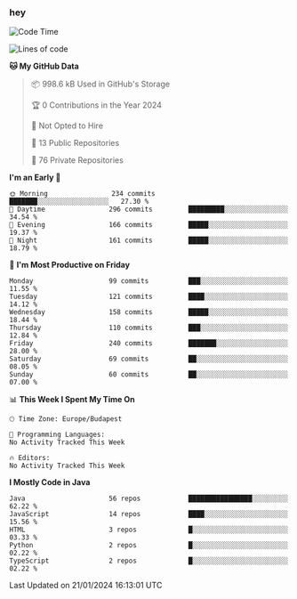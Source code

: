 ### hey

<!--START_SECTION:waka-->
![Code Time](http://img.shields.io/badge/Code%20Time-974%20hrs%201%20min-blue)

![Lines of code](https://img.shields.io/badge/From%20Hello%20World%20I%27ve%20Written-1.0%20million%20lines%20of%20code-blue)

**🐱 My GitHub Data** 

> 📦 998.6 kB Used in GitHub's Storage 
 > 
> 🏆 0 Contributions in the Year 2024
 > 
> 🚫 Not Opted to Hire
 > 
> 📜 13 Public Repositories 
 > 
> 🔑 76 Private Repositories 
 > 
**I'm an Early 🐤** 

```text
🌞 Morning                234 commits         ███████░░░░░░░░░░░░░░░░░░   27.30 % 
🌆 Daytime                296 commits         █████████░░░░░░░░░░░░░░░░   34.54 % 
🌃 Evening                166 commits         █████░░░░░░░░░░░░░░░░░░░░   19.37 % 
🌙 Night                  161 commits         █████░░░░░░░░░░░░░░░░░░░░   18.79 % 
```
📅 **I'm Most Productive on Friday** 

```text
Monday                   99 commits          ███░░░░░░░░░░░░░░░░░░░░░░   11.55 % 
Tuesday                  121 commits         ████░░░░░░░░░░░░░░░░░░░░░   14.12 % 
Wednesday                158 commits         █████░░░░░░░░░░░░░░░░░░░░   18.44 % 
Thursday                 110 commits         ███░░░░░░░░░░░░░░░░░░░░░░   12.84 % 
Friday                   240 commits         ███████░░░░░░░░░░░░░░░░░░   28.00 % 
Saturday                 69 commits          ██░░░░░░░░░░░░░░░░░░░░░░░   08.05 % 
Sunday                   60 commits          ██░░░░░░░░░░░░░░░░░░░░░░░   07.00 % 
```


📊 **This Week I Spent My Time On** 

```text
🕑︎ Time Zone: Europe/Budapest

💬 Programming Languages: 
No Activity Tracked This Week

🔥 Editors: 
No Activity Tracked This Week
```

**I Mostly Code in Java** 

```text
Java                     56 repos            ████████████████░░░░░░░░░   62.22 % 
JavaScript               14 repos            ████░░░░░░░░░░░░░░░░░░░░░   15.56 % 
HTML                     3 repos             █░░░░░░░░░░░░░░░░░░░░░░░░   03.33 % 
Python                   2 repos             █░░░░░░░░░░░░░░░░░░░░░░░░   02.22 % 
TypeScript               2 repos             █░░░░░░░░░░░░░░░░░░░░░░░░   02.22 % 
```




 Last Updated on 21/01/2024 16:13:01 UTC
<!--END_SECTION:waka-->
